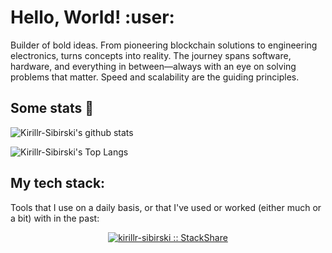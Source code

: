 # Hello, World! :user:

Builder of bold ideas. From pioneering blockchain solutions to engineering electronics, turns concepts into reality. The journey spans software, hardware, and everything in between—always with an eye on solving problems that matter. Speed and scalability are the guiding principles.

## Some stats 🚀
![Kirillr-Sibirski's github stats](https://github-readme-stats.vercel.app/api?username=Kirillr-Sibirski&show_icons=true&theme=dracula&include_all_commits=true)

![Kirillr-Sibirski's Top Langs](https://github-readme-stats.vercel.app/api/top-langs/?username=Kirillr-Sibirski&theme=dracula&layout=compact&hide=ruby,shell,scss&langs_count=8)

## My tech stack:

Tools that I use on a daily basis, or that I've used or worked (either much or a bit) with in the past:
<p align="center">
  <a href="https://stackshare.io/kirillr-sibirski/my-stack">
    <img src="http://img.shields.io/badge/tech-stack-0690fa.svg?style=flat" alt="kirillr-sibirski :: StackShare" />
  </a>
</p>
